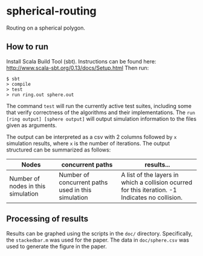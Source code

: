 # spherical-routing
Routing on a spherical polygon.

## How to run
Install Scala Build Tool (sbt).
Instructions can be found here: http://www.scala-sbt.org/0.13/docs/Setup.html
Then run:

```
$ sbt
> compile
> test
> run ring.out sphere.out
```

The command `test` will run the currently active test suites,
including some that verify correctness of the algorithms and their implementations.
The `run [ring output] [sphere output]` will output simulation information to the files given as arguments.

The output can be interpreted as a csv with 2 columns followed by `x` simulation results,
where `x` is the number of iterations.
The output structured can be summarized as follows:

| Nodes | concurrent paths | results... |
| ----- | ---------------- | ---------- |
| Number of nodes in this simulation | Number of concurrent paths used in this simulation | A list of the layers in which a collision ocurred for this iteration. -1 Indicates no collision. |

## Processing of results
Results can be graphed using the scripts in the `doc/` directory.
Specifically, the `stackedbar.m` was used for the paper.
The data in `doc/sphere.csv` was used to generate the figure in the paper.

